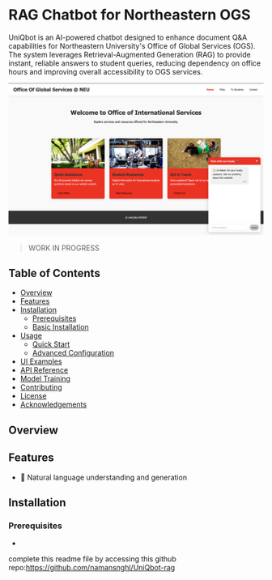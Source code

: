 # RAG Chatbot for Northeastern OGS
UniQbot is an AI-powered chatbot designed to enhance document Q&A capabilities for Northeastern University's Office of Global Services (OGS). The system leverages Retrieval-Augmented Generation (RAG) to provide instant, reliable answers to student queries, reducing dependency on office hours and improving overall accessibility to OGS services.

![Website HomePage](media/Homepage.png)
> WORK IN PROGRESS
## Table of Contents
- [Overview](#overview)
- [Features](#features)
- [Installation](#installation)
  - [Prerequisites](#prerequisites)
  - [Basic Installation](#basic-installation)
- [Usage](#usage)
  - [Quick Start](#quick-start)
  - [Advanced Configuration](#advanced-configuration)
- [UI Examples](#ui-examples)
- [API Reference](#api-reference)
- [Model Training](#model-training)
- [Contributing](#contributing)
- [License](#license)
- [Acknowledgements](#acknowledgements)
## Overview
## Features
- 💬 Natural language understanding and generation
## Installation
### Prerequisites
- 


complete this readme file by accessing this github repo:https://github.com/namansnghl/UniQbot-rag
